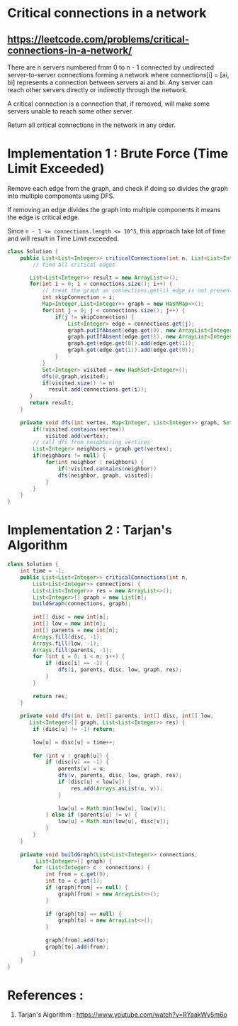 # Critical connections in a network
## https://leetcode.com/problems/critical-connections-in-a-network/

There are n servers numbered from 0 to n - 1 connected by undirected server-to-server connections forming a network where connections[i] = [ai, bi] represents a connection between servers ai and bi. Any server can reach other servers directly or indirectly through the network.

A critical connection is a connection that, if removed, will make some servers unable to reach some other server.

Return all critical connections in the network in any order.

# Implementation 1 : Brute Force (Time Limit Exceeded)
Remove each edge from the graph, and check if doing so divides the graph into multiple components using DFS.

If removing an edge divides the graph into multiple components it means the edge is critical edge.

Since `n - 1 <= connections.length <= 10^5`, this approach take lot of time and will result in Time Limit exceeded.

```java
class Solution {
    public List<List<Integer>> criticalConnections(int n, List<List<Integer>> connections) { 
        // find all critical edges

       List<List<Integer>> result = new ArrayList<>();
       for(int i = 0; i < connections.size(); i++) {
           // treat the graph as connections.get(i) edge is not present
           int skipConnection = i;
           Map<Integer,List<Integer>> graph = new HashMap<>();
           for(int j = 0; j < connections.size(); j++) {
               if(j != skipConnection) {
                   List<Integer> edge = connections.get(j);
                   graph.putIfAbsent(edge.get(0), new ArrayList<Integer>());
                   graph.putIfAbsent(edge.get(1), new ArrayList<Integer>());
                   graph.get(edge.get(0)).add(edge.get(1));
                   graph.get(edge.get(1)).add(edge.get(0));
               }
           }
           Set<Integer> visited = new HashSet<Integer>();
           dfs(0,graph,visited);
           if(visited.size() != n)
             result.add(connections.get(i));
       } 
       return result;     
    }
                                                   
    private void dfs(int vertex, Map<Integer, List<Integer>> graph, Set<Integer> visited) {
        if(!visited.contains(vertex))
            visited.add(vertex);
        // call dfs from neighboring vertices
        List<Integer> neighbors = graph.get(vertex);
        if(neighbors != null) {
            for(int neighbor : neighbors) {
                if(!visited.contains(neighbor))
                dfs(neighbor, graph, visited);
            }
        }    
    }
}
```

# Implementation 2 : Tarjan's Algorithm
```java
class Solution {
    int time = -1;
    public List<List<Integer>> criticalConnections(int n, 
        List<List<Integer>> connections) {
        List<List<Integer>> res = new ArrayList<>();
        List<Integer>[] graph = new List[n];
        buildGraph(connections, graph);
        
        int[] disc = new int[n];
        int[] low = new int[n];
        int[] parents = new int[n];
        Arrays.fill(disc, -1);
        Arrays.fill(low, -1);
        Arrays.fill(parents, -1);
        for (int i = 0; i < n; i++) {
            if (disc[i] == -1) {
                dfs(i, parents, disc, low, graph, res);
            }
        }
        
        return res;
    }
    
    private void dfs(int u, int[] parents, int[] disc, int[] low, 
       List<Integer>[] graph, List<List<Integer>> res) {
        if (disc[u] != -1) return;
        
        low[u] = disc[u] = time++;
        
        for (int v : graph[u]) {
            if (disc[v] == -1) {
                parents[v] = u;
                dfs(v, parents, disc, low, graph, res);
                if (disc[u] < low[v]) {
                    res.add(Arrays.asList(u, v));
                }
                
                low[u] = Math.min(low[u], low[v]);
            } else if (parents[u] != v) {
                low[u] = Math.min(low[u], disc[v]);
            }
        }
    }
    
    private void buildGraph(List<List<Integer>> connections,
         List<Integer>[] graph) {
        for (List<Integer> c : connections) {
            int from = c.get(0);
            int to = c.get(1);
            if (graph[from] == null) {
                graph[from] = new ArrayList<>();
            }
            
            if (graph[to] == null) {
                graph[to] = new ArrayList<>();
            }
            
            graph[from].add(to);
            graph[to].add(from);
        }
    }
}
```

# References :
1. Tarjan's Algorithm : https://www.youtube.com/watch?v=RYaakWv5m6o


